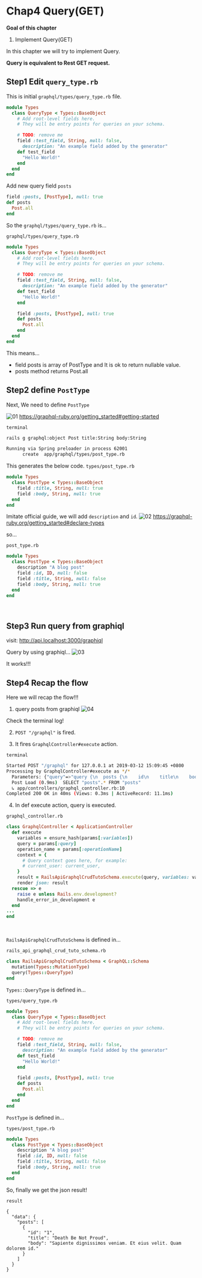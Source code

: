 # Chap4 Query(GET)
**Goal of this chapter**
1. Implement Query(GET)

In this chapter we will try to implement Query.

**Query is equivalent to Rest GET request.**

## Step1 Edit `query_type.rb`

This is initial `graphql/types/query_type.rb` file.
```ruby
module Types
  class QueryType < Types::BaseObject
    # Add root-level fields here.
    # They will be entry points for queries on your schema.

    # TODO: remove me
    field :test_field, String, null: false,
      description: "An example field added by the generator"
    def test_field
      "Hello World!"
    end
  end
end
```

Add new query field `posts`
```ruby
field :posts, [PostType], null: true
def posts
  Post.all
end
```

So the `graphql/types/query_type.rb` is...

`graphql/types/query_type.rb`
```ruby
module Types
  class QueryType < Types::BaseObject
    # Add root-level fields here.
    # They will be entry points for queries on your schema.

    # TODO: remove me
    field :test_field, String, null: false,
      description: "An example field added by the generator"
    def test_field
      "Hello World!"
    end

    field :posts, [PostType], null: true
    def posts
      Post.all
    end
  end
end
```

This means...

- field posts is array of PostType and It is ok to return nullable value.
- posts method returns Post.all

## Step2 define `PostType`

Next, We need to define `PostType`


![01](./docs/img/04-query-get/01.png)
https://graphql-ruby.org/getting_started#getting-started

`terminal`
```bash
rails g graphql:object Post title:String body:String

Running via Spring preloader in process 62001
      create  app/graphql/types/post_type.rb
```

This generates the below code.
`types/post_type.rb`
```ruby
module Types
  class PostType < Types::BaseObject
    field :title, String, null: true
    field :body, String, null: true
  end
end
```

Imitate official guide, we will add `description` and `id`.
![02](./docs/img/04-query-get/02.png)
https://graphql-ruby.org/getting_started#declare-types

so...

`post_type.rb`
```ruby
module Types
  class PostType < Types::BaseObject
    description "A blog post"
    field :id, ID, null: false
    field :title, String, null: false
    field :body, String, null: true
  end
end
```
​
## Step3 Run query from graphiql

visit: http://api.localhost:3000/graphiql​

Query by using graphiql...
![03](./docs/img/04-query-get/03.png)

It works!!!


## Step4 Recap the flow
Here we will recap the flow!!!

1. query posts from graphiql 
![04](./docs/img/04-query-get/04.png)
​

Check the terminal log!

2. `POST "/graphql"` is fired.

3. It fires `GraphqlController#execute` action.

`terminal`
```bash
Started POST "/graphql" for 127.0.0.1 at 2019-03-12 15:09:45 +0800
Processing by GraphqlController#execute as */*
  Parameters: {"query"=>"query {\n  posts {\n    id\n    title\n    body\n  }\n}", "variables"=>nil, "subdomain"=>"api", "graphql"=>{"query"=>"query {\n  posts {\n    id\n    title\n    body\n  }\n}", "variables"=>nil}}
  Post Load (0.9ms)  SELECT "posts".* FROM "posts"
  ↳ app/controllers/graphql_controller.rb:10
Completed 200 OK in 40ms (Views: 0.3ms | ActiveRecord: 11.1ms)
```

4. In def execute action, query is executed.

`graphql_controller.rb`
```ruby
class GraphqlController < ApplicationController
  def execute
    variables = ensure_hash(params[:variables])
    query = params[:query]
    operation_name = params[:operationName]
    context = {
      # Query context goes here, for example:
      # current_user: current_user,
    }
    result = RailsApiGraphqlCrudTutoSchema.execute(query, variables: variables, context: context, operation_name: operation_name)
    render json: result
  rescue => e
    raise e unless Rails.env.development?
    handle_error_in_development e
  end
...
end
```
​

`RailsApiGraphqlCrudTutoSchema` is defined in...

`rails_api_graphql_crud_tuto_schema.rb`
```ruby
class RailsApiGraphqlCrudTutoSchema < GraphQL::Schema
  mutation(Types::MutationType)
  query(Types::QueryType)
end
```

`Types::QueryType` is defined in...

`types/query_type.rb`
```ruby
module Types
  class QueryType < Types::BaseObject
    # Add root-level fields here.
    # They will be entry points for queries on your schema.

    # TODO: remove me
    field :test_field, String, null: false,
      description: "An example field added by the generator"
    def test_field
      "Hello World!"
    end

    field :posts, [PostType], null: true
    def posts
      Post.all
    end
  end
end
```

`PostType` is defined in...

`types/post_type.rb`
```ruby
module Types
  class PostType < Types::BaseObject
    description "A blog post"
    field :id, ID, null: false
    field :title, String, null: false
    field :body, String, null: true
  end
end
```

So, finally we get the json result!

`result`
```
{
  "data": {
    "posts": [
      {
        "id": "1",
        "title": "Death Be Not Proud",
        "body": "Sapiente dignissimos veniam. Et eius velit. Quam dolorem id."
      }
    ]
  }
}
```
​


